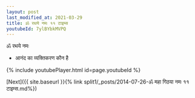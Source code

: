```yaml
---
layout: post
last_modified_at: 2021-03-29
title: ॐ रथये नमः ११ टाइम्स
youtubeId: 7ylBYbkMVPQ
---
```

 
 
 ॐ रथये नमः  
 
 -  आनंद का व्यक्तिकरण कौन है 
 
  
 
  
 
 
 
 
 
 


{% include youtubePlayer.html id=page.youtubeId %}
 
[Next]({{ site.baseurl }}{% link  split1/_posts/2014-07-26-ॐ महा गिठया नमः ११ टाइम्स.md%})
 
